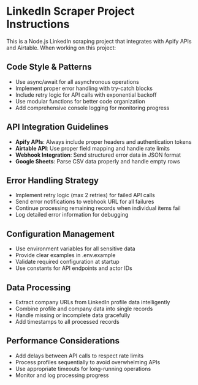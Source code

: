 <!-- Use this file to provide workspace-specific custom instructions to Copilot. For more details, visit https://code.visualstudio.com/docs/copilot/copilot-customization#_use-a-githubcopilotinstructionsmd-file -->

# LinkedIn Scraper Project Instructions

This is a Node.js LinkedIn scraping project that integrates with Apify APIs and Airtable. When working on this project:

## Code Style & Patterns
- Use async/await for all asynchronous operations
- Implement proper error handling with try-catch blocks
- Include retry logic for API calls with exponential backoff
- Use modular functions for better code organization
- Add comprehensive console logging for monitoring progress

## API Integration Guidelines
- **Apify APIs**: Always include proper headers and authentication tokens
- **Airtable API**: Use proper field mapping and handle rate limits
- **Webhook Integration**: Send structured error data in JSON format
- **Google Sheets**: Parse CSV data properly and handle empty rows

## Error Handling Strategy
- Implement retry logic (max 2 retries) for failed API calls
- Send error notifications to webhook URL for all failures
- Continue processing remaining records when individual items fail
- Log detailed error information for debugging

## Configuration Management
- Use environment variables for all sensitive data
- Provide clear examples in .env.example
- Validate required configuration at startup
- Use constants for API endpoints and actor IDs

## Data Processing
- Extract company URLs from LinkedIn profile data intelligently
- Combine profile and company data into single records
- Handle missing or incomplete data gracefully
- Add timestamps to all processed records

## Performance Considerations
- Add delays between API calls to respect rate limits
- Process profiles sequentially to avoid overwhelming APIs
- Use appropriate timeouts for long-running operations
- Monitor and log processing progress
